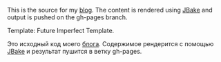 This is the source for my [blog](https://kotlin-dev.github.io/blog/). The content is rendered using [JBake](https://jbake.org/) and output is pushed on the gh-pages branch.

Template: Future Imperfect Template.

Это исходный код моего [блога](https://kotlin-dev.github.io/blog/). Содержимое рендерится с помощью [JBake](https://jbake.org/) и результат пушится в ветку gh-pages.
